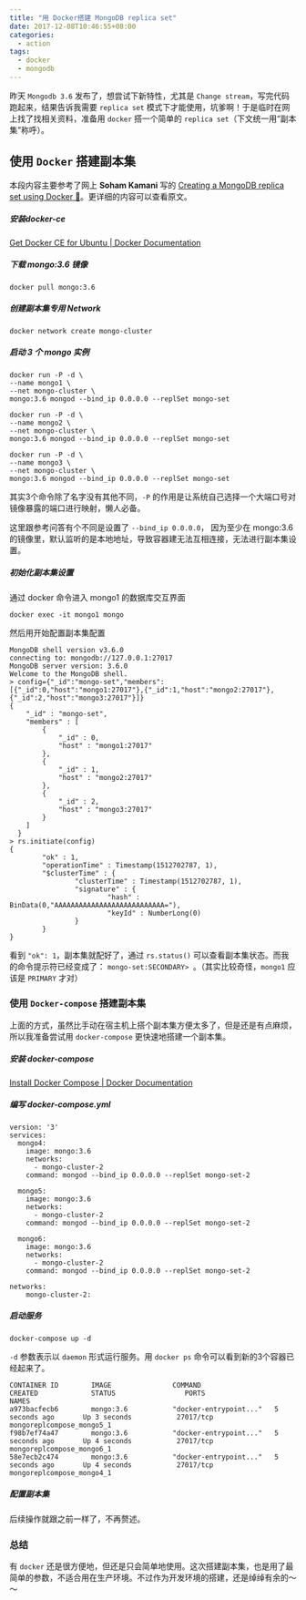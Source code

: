 ```yaml
---
title: "用 Docker搭建 MongoDB replica set"
date: 2017-12-08T10:46:55+08:00
categories:
  - action
tags:
  - docker
  - mongodb
---
```


昨天 `Mongodb 3.6` 发布了，想尝试下新特性，尤其是 `Change stream`，写完代码跑起来，结果告诉我需要 `replica set` 模式下才能使用，坑爹啊！于是临时在网上找了找相关资料，准备用 `docker` 搭一个简单的 `replica set`（下文统一用“副本集”称呼）。

## 使用 `Docker` 搭建副本集

本段内容主要参考了网上 **Soham Kamani** 写的 [Creating a MongoDB replica set using Docker 🍃](https://www.sohamkamani.com/blog/2016/06/30/docker-mongo-replica-set/)。更详细的内容可以查看原文。


##### 安装docker-ce

[Get Docker CE for Ubuntu | Docker Documentation](https://docs.docker.com/engine/installation/linux/docker-ce/ubuntu/#install-docker-ce-1)

##### 下载 mongo:3.6 镜像

	docker pull mongo:3.6

##### 创建副本集专用 Network
	
	docker network create mongo-cluster

##### 启动 3 个 mongo 实例

	docker run -P -d \
	--name mongo1 \
	--net mongo-cluster \
	mongo:3.6 mongod --bind_ip 0.0.0.0 --replSet mongo-set

	docker run -P -d \
	--name mongo2 \
	--net mongo-cluster \
	mongo:3.6 mongod --bind_ip 0.0.0.0 --replSet mongo-set

	docker run -P -d \
	--name mongo3 \
	--net mongo-cluster \
	mongo:3.6 mongod --bind_ip 0.0.0.0 --replSet mongo-set

其实3个命令除了名字没有其他不同，`-P` 的作用是让系统自己选择一个大端口号对镜像暴露的端口进行映射，懒人必备。

这里跟参考问答有个不同是设置了 `--bind_ip 0.0.0.0`， 因为至少在 mongo:3.6 的镜像里，默认监听的是本地地址，导致容器建无法互相连接，无法进行副本集设置。

##### 初始化副本集设置

通过 docker 命令进入 mongo1 的数据库交互界面

	docker exec -it mongo1 mongo

然后用开始配置副本集配置

	MongoDB shell version v3.6.0
	connecting to: mongodb://127.0.0.1:27017
	MongoDB server version: 3.6.0
	Welcome to the MongoDB shell.
	> config={"_id":"mongo-set","members":[{"_id":0,"host":"mongo1:27017"},{"_id":1,"host":"mongo2:27017"},{"_id":2,"host":"mongo3:27017"}]}
	{
	  	"_id" : "mongo-set",
	  	"members" : [
	  		{
	  			"_id" : 0,
	  			"host" : "mongo1:27017"
	  		},
	  		{
	  			"_id" : 1,
	  			"host" : "mongo2:27017"
	  		},
	  		{
	  			"_id" : 2,
	  			"host" : "mongo3:27017"
	  		}
	  	]
	  }
	> rs.initiate(config)
	{
	        "ok" : 1,
	        "operationTime" : Timestamp(1512702787, 1),
	        "$clusterTime" : {
	                "clusterTime" : Timestamp(1512702787, 1),
	                "signature" : {
	                        "hash" : BinData(0,"AAAAAAAAAAAAAAAAAAAAAAAAAAA="),
	                        "keyId" : NumberLong(0)
	                }
	        }
	}

看到 `"ok": 1`，副本集就配好了，通过 `rs.status()` 可以查看副本集状态。而我的命令提示符已经变成了： `mongo-set:SECONDARY> `。（其实比较奇怪，`mongo1` 应该是 `PRIMARY` 才对）


### 使用 `Docker-compose` 搭建副本集

上面的方式，虽然比手动在宿主机上搭个副本集方便太多了，但是还是有点麻烦，所以我准备尝试用 `docker-compose` 更快速地搭建一个副本集。

##### 安装 docker-compose

[Install Docker Compose | Docker Documentation](https://docs.docker.com/compose/install/)

##### 编写 docker-compose.yml

	version: '3'
	services:
	  mongo4:
	    image: mongo:3.6
	    networks:
	      - mongo-cluster-2
	    command: mongod --bind_ip 0.0.0.0 --replSet mongo-set-2
	    
	  mongo5:
	    image: mongo:3.6
	    networks:
	      - mongo-cluster-2    
	    command: mongod --bind_ip 0.0.0.0 --replSet mongo-set-2
	    
	  mongo6:
	    image: mongo:3.6    
	    networks:
	      - mongo-cluster-2
	    command: mongod --bind_ip 0.0.0.0 --replSet mongo-set-2
	    
	networks:
	    mongo-cluster-2:

##### 启动服务

	docker-compose up -d

`-d` 参数表示以 `daemon` 形式运行服务。用 `docker ps` 命令可以看到新的3个容器已经起来了。

	CONTAINER ID        IMAGE               COMMAND                  CREATED             STATUS                 PORTS                                               NAMES
	a973bacfecb6        mongo:3.6           "docker-entrypoint..."   5 seconds ago       Up 3 seconds           27017/tcp                                           mongoreplcompose_mongo5_1
	f98b7ef74a47        mongo:3.6           "docker-entrypoint..."   5 seconds ago       Up 4 seconds           27017/tcp                                           mongoreplcompose_mongo6_1
	58e7ecb2c474        mongo:3.6           "docker-entrypoint..."   5 seconds ago       Up 4 seconds           27017/tcp                                           mongoreplcompose_mongo4_1

##### 配置副本集

后续操作就跟之前一样了，不再赘述。


### 总结

有 `docker` 还是很方便地，但还是只会简单地使用。这次搭建副本集，也是用了最简单的参数，不适合用在生产环境。不过作为开发环境的搭建，还是绰绰有余的～～